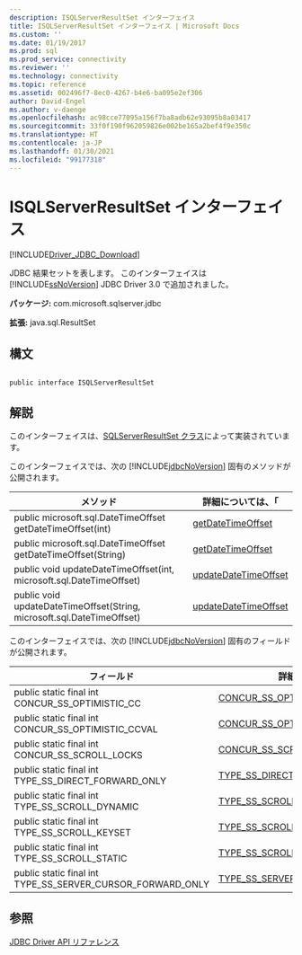 ```yaml
---
description: ISQLServerResultSet インターフェイス
title: ISQLServerResultSet インターフェイス | Microsoft Docs
ms.custom: ''
ms.date: 01/19/2017
ms.prod: sql
ms.prod_service: connectivity
ms.reviewer: ''
ms.technology: connectivity
ms.topic: reference
ms.assetid: 002496f7-8ec0-4267-b4e6-ba095e2ef306
author: David-Engel
ms.author: v-daenge
ms.openlocfilehash: ac98cce77095a156f7ba8adb62e93095b8a03417
ms.sourcegitcommit: 33f0f190f962059826e002be165a2bef4f9e350c
ms.translationtype: HT
ms.contentlocale: ja-JP
ms.lasthandoff: 01/30/2021
ms.locfileid: "99177318"
---
```

# <a name="isqlserverresultset-interface"></a>ISQLServerResultSet インターフェイス
[!INCLUDE[Driver_JDBC_Download](../../../includes/driver_jdbc_download.md)]

  JDBC 結果セットを表します。 このインターフェイスは [!INCLUDE[ssNoVersion](../../../includes/ssnoversion-md.md)] JDBC Driver 3.0 で追加されました。  
  
 **パッケージ:** com.microsoft.sqlserver.jdbc  
  
 **拡張:** java.sql.ResultSet  
  
## <a name="syntax"></a>構文  
  
```  
  
public interface ISQLServerResultSet  
```  
  
## <a name="remarks"></a>解説  
 このインターフェイスは、[SQLServerResultSet クラス](../../../connect/jdbc/reference/sqlserverresultset-class.md)によって実装されています。  
  
 このインターフェイスでは、次の [!INCLUDE[jdbcNoVersion](../../../includes/jdbcnoversion_md.md)] 固有のメソッドが公開されます。  
  
|メソッド|詳細については、「|  
|------------|-------------------------------|  
|public microsoft.sql.DateTimeOffset getDateTimeOffset(int)|[getDateTimeOffset](../../../connect/jdbc/reference/getdatetimeoffset-int-sqlserverresultset.md)|  
|public microsoft.sql.DateTimeOffset getDateTimeOffset(String)|[getDateTimeOffset](../../../connect/jdbc/reference/getdatetimeoffset-java-lang-string-sqlserverresultset.md)|  
|public void updateDateTimeOffset(int, microsoft.sql.DateTimeOffset)|[updateDateTimeOffset](../../../connect/jdbc/reference/updatedatetimeoffset-int-microsoft-sql-datetimeoffset-sqlserverresultset.md)|  
|public void updateDateTimeOffset(String, microsoft.sql.DateTimeOffset)|[updateDateTimeOffset](../../../connect/jdbc/reference/updatedatetimeoffset-string-microsoft-sql-datetimeoffset-sqlserverresultset.md)|  
  
 このインターフェイスでは、次の [!INCLUDE[jdbcNoVersion](../../../includes/jdbcnoversion_md.md)] 固有のフィールドが公開されます。  
  
|フィールド|詳細については、「|  
|-----------|-------------------------------|  
|public static final int CONCUR_SS_OPTIMISTIC_CC|[CONCUR_SS_OPTIMISTIC_CC](../../../connect/jdbc/reference/concur-ss-optimistic-cc-field-sqlserverresultset.md)|  
|public static final int CONCUR_SS_OPTIMISTIC_CCVAL|[CONCUR_SS_OPTIMISTIC_CCVAL](../../../connect/jdbc/reference/concur-ss-optimistic-ccval-field-sqlserverresultset.md)|  
|public static final int CONCUR_SS_SCROLL_LOCKS|[CONCUR_SS_SCROLL_LOCKS](../../../connect/jdbc/reference/concur-ss-scroll-locks-field-sqlserverresultset.md)|  
|public static final int TYPE_SS_DIRECT_FORWARD_ONLY|[TYPE_SS_DIRECT_FORWARD_ONLY](../../../connect/jdbc/reference/type-ss-direct-forward-only-field-sqlserverresultset.md)|  
|public static final int TYPE_SS_SCROLL_DYNAMIC|[TYPE_SS_SCROLL_DYNAMIC](../../../connect/jdbc/reference/type-ss-scroll-dynamic-field-sqlserverresultset.md)|  
|public static final int TYPE_SS_SCROLL_KEYSET|[TYPE_SS_SCROLL_KEYSET](../../../connect/jdbc/reference/type-ss-scroll-keyset-field-sqlserverresultset.md)|  
|public static final int TYPE_SS_SCROLL_STATIC|[TYPE_SS_SCROLL_STATIC](../../../connect/jdbc/reference/type-ss-scroll-static-field-sqlserverresultset.md)|  
|public static final int TYPE_SS_SERVER_CURSOR_FORWARD_ONLY|[TYPE_SS_SERVER_CURSOR_FORWARD_ONLY](../../../connect/jdbc/reference/type-ss-server-cursor-forward-only-field-sqlserverresultset.md)|  
  
## <a name="see-also"></a>参照  
 [JDBC Driver API リファレンス](../../../connect/jdbc/reference/jdbc-driver-api-reference.md)  
  
  
